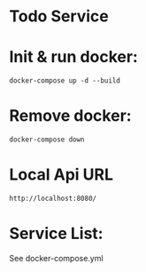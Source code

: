 Todo Service
============

# Init & run docker:
```
docker-compose up -d --build
```

# Remove docker:
```
docker-compose down
```

# Local Api URL
`http://localhost:8080/`

# Service List:
See docker-compose.yml
